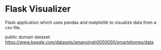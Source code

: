 Flask Visualizer
============
Flask application which uses pandas and matplotlib to visualize data from a csv file.

public domain dataset: https://www.kaggle.com/datasets/amansingh0000000/smartphones/data
